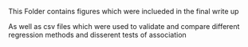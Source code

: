 This Folder contains figures which were inclueded in the final write up

As well as csv files which were used to validate and compare different regression methods and disserent tests of association
